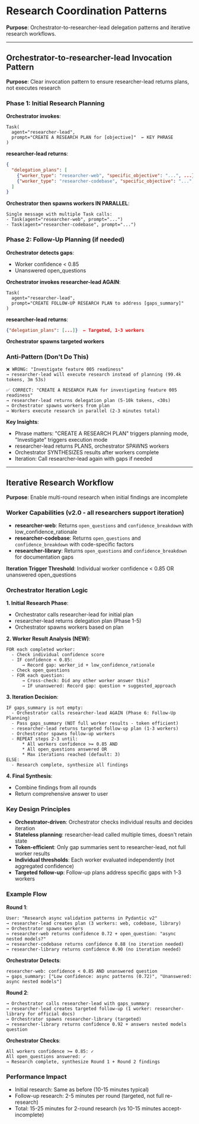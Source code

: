 # Research Coordination Patterns

**Purpose**: Orchestrator-to-researcher-lead delegation patterns and iterative research workflows.

---

## Orchestrator-to-researcher-lead Invocation Pattern

**Purpose**: Clear invocation pattern to ensure researcher-lead returns plans, not executes research

### Phase 1: Initial Research Planning

**Orchestrator invokes**:
```
Task(
  agent="researcher-lead",
  prompt="CREATE A RESEARCH PLAN for [objective]"  ← KEY PHRASE
)
```

**researcher-lead returns**:
```json
{
  "delegation_plans": [
    {"worker_type": "researcher-web", "specific_objective": "...", ...},
    {"worker_type": "researcher-codebase", "specific_objective": "...", ...}
  ]
}
```

**Orchestrator then spawns workers IN PARALLEL**:
```
Single message with multiple Task calls:
- Task(agent="researcher-web", prompt="...")
- Task(agent="researcher-codebase", prompt="...")
```

### Phase 2: Follow-Up Planning (if needed)

**Orchestrator detects gaps**:
- Worker confidence < 0.85
- Unanswered open_questions

**Orchestrator invokes researcher-lead AGAIN**:
```
Task(
  agent="researcher-lead",
  prompt="CREATE FOLLOW-UP RESEARCH PLAN to address [gaps_summary]"
)
```

**researcher-lead returns**:
```json
{"delegation_plans": [...]}  ← Targeted, 1-3 workers
```

**Orchestrator spawns targeted workers**

### Anti-Pattern (Don't Do This)

```
❌ WRONG: "Investigate feature 005 readiness"
→ researcher-lead will execute research instead of planning (99.4k tokens, 3m 53s)

✅ CORRECT: "CREATE A RESEARCH PLAN for investigating feature 005 readiness"
→ researcher-lead returns delegation plan (5-10k tokens, <30s)
→ Orchestrator spawns workers from plan
→ Workers execute research in parallel (2-3 minutes total)
```

**Key Insights**:
- Phrase matters: "CREATE A RESEARCH PLAN" triggers planning mode, "Investigate" triggers execution mode
- researcher-lead returns PLANS, orchestrator SPAWNS workers
- Orchestrator SYNTHESIZES results after workers complete
- Iteration: Call researcher-lead again with gaps if needed

---

## Iterative Research Workflow

**Purpose**: Enable multi-round research when initial findings are incomplete

### Worker Capabilities (v2.0 - all researchers support iteration)

- **researcher-web**: Returns `open_questions` and `confidence_breakdown` with low_confidence_rationale
- **researcher-codebase**: Returns `open_questions` and `confidence_breakdown` with code-specific factors
- **researcher-library**: Returns `open_questions` and `confidence_breakdown` for documentation gaps

**Iteration Trigger Threshold**: Individual worker confidence < 0.85 OR unanswered open_questions

### Orchestrator Iteration Logic

**1. Initial Research Phase**:
- Orchestrator calls researcher-lead for initial plan
- researcher-lead returns delegation plan (Phase 1-5)
- Orchestrator spawns workers based on plan

**2. Worker Result Analysis (NEW)**:
```
FOR each completed worker:
  - Check individual confidence score
  - IF confidence < 0.85:
      → Record gap: worker_id + low_confidence_rationale
  - Check open_questions
  - FOR each question:
      → Cross-check: Did any other worker answer this?
      → IF unanswered: Record gap: question + suggested_approach
```

**3. Iteration Decision**:
```
IF gaps_summary is not empty:
  - Orchestrator calls researcher-lead AGAIN (Phase 6: Follow-Up Planning)
  - Pass gaps_summary (NOT full worker results - token efficient)
  - researcher-lead returns targeted follow-up plan (1-3 workers)
  - Orchestrator spawns follow-up workers
  - REPEAT steps 2-3 until:
      * All workers confidence >= 0.85 AND
      * All open_questions answered OR
      * Max iterations reached (default: 3)
ELSE:
  - Research complete, synthesize all findings
```

**4. Final Synthesis**:
- Combine findings from all rounds
- Return comprehensive answer to user

### Key Design Principles

- **Orchestrator-driven**: Orchestrator checks individual results and decides iteration
- **Stateless planning**: researcher-lead called multiple times, doesn't retain state
- **Token-efficient**: Only gap summaries sent to researcher-lead, not full worker results
- **Individual thresholds**: Each worker evaluated independently (not aggregated confidence)
- **Targeted follow-up**: Follow-up plans address specific gaps with 1-3 workers

### Example Flow

**Round 1**:
```
User: "Research async validation patterns in Pydantic v2"
→ researcher-lead creates plan (3 workers: web, codebase, library)
→ Orchestrator spawns workers
→ researcher-web returns confidence 0.72 + open_question: "async nested models?"
→ researcher-codebase returns confidence 0.88 (no iteration needed)
→ researcher-library returns confidence 0.90 (no iteration needed)
```

**Orchestrator Detects**:
```
researcher-web: confidence < 0.85 AND unanswered question
→ gaps_summary: ["Low confidence: async patterns (0.72)", "Unanswered: async nested models"]
```

**Round 2**:
```
→ Orchestrator calls researcher-lead with gaps_summary
→ researcher-lead creates targeted follow-up (1 worker: researcher-library for official docs)
→ Orchestrator spawns researcher-library (targeted)
→ researcher-library returns confidence 0.92 + answers nested models question
```

**Orchestrator Checks**:
```
All workers confidence >= 0.85: ✓
All open_questions answered: ✓
→ Research complete, synthesize Round 1 + Round 2 findings
```

### Performance Impact

- Initial research: Same as before (10-15 minutes typical)
- Follow-up research: 2-5 minutes per round (targeted, not full re-research)
- Total: 15-25 minutes for 2-round research (vs 10-15 minutes accept-incomplete)
